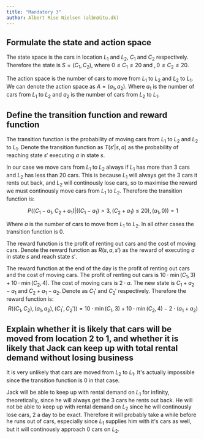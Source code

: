 ```yaml
---
title: "Mandatory 3"
author: Albert Rise Nielsen (albn@itu.dk)
---
```


## Formulate the state and action space

The state space is the cars in location $L_1$ and $L_2$, $C_1$ and $C_2$ respectively.
Therefore the state is $S = (C_1, C_2)$, where $0 \leq C_1\leq 20 \text{ and }, 0\leq C_2 \leq 20$.

The action space is the number of cars to move from $L_1$ to $L_2$ and $L_2$ to $L_1$. We can denote the action space as $A = (a_1, a_2)$. Where $a_1$ is the number of cars from $L_1$ to $L_2$ and $a_2$ is the number of cars from $L_2$ to $L_1$.

## Define the transition function and reward function

The transition function is the probability of moving cars from $L_1$ to $L_2$ and $L_2$ to $L_1$. Denote the transition function as $T(s'|s, a)$ as the probability of reaching state $s'$ executing $a$ in state $s$.

In our case we move cars from $L_1$ to $L_2$ always if $L_1$ has more than 3 cars and $L_2$ has less than 20 cars. This is because $L_1$ will always get the 3 cars it rents out back, and $L_2$ will continously lose cars, so to maximise the reward we must continously move cars from $L_1$ to $L_2$. Therefore the transition function is:

$$
    P((C_1-a_1,C_2+a_1)|((C_1-a_1)>3,(C_2+a_1) \leq 20),(a_1,0)) = 1
$$

Where $a$ is the number of cars to move from $L_1$ to $L_2$. In all other cases the transition function is 0.

The reward function is the profit of renting out cars and the cost of moving cars. Denote the reward function as $R(s,a, s')$ as the reward of executing $a$ in state $s$ and reach state $s'$.

The reward function at the end of the day is the profit of renting out cars and the cost of moving cars. The profit of renting out cars is $10 \cdot \min(C_1,3) + 10 \cdot \min(C_2,4)$. The cost of moving cars is $2 \cdot a$. The new state is $C_1 + a_2 - a_1$ and $C_2 + a_1 - a_2$. Denote as $C_1'$ and $C_2'$ respectively. Therefore the reward function is:
$$
    R((C_1,C_2),(a_1,a_2),(C_1',C_2')) = 10 \cdot \min(C_1,3) + 10 \cdot \min(C_2,4) - 2 \cdot (a_1+a_2)
$$

## Explain whether it is likely that cars will be moved from location 2 to 1, and whether it is likely that Jack can keep up with total rental demand without losing business 

It is very unlikely that cars are moved from $L_2$ to $L_1$. It's actually impossible since the transition function is 0 in that case.

Jack will be able to keep up with rental demand on $L_1$ for infinity, theoretically, since he will always get the 3 cars he rents out back. He will not be able to keep up with rental demand on $L_2$ since he will continously lose cars, 2 a day to be exact. Therefore it will probably take a while before he runs out of cars, especially since $L_1$ supplies him with it's cars as well, but it will continously approach 0 cars on $L_2$.
